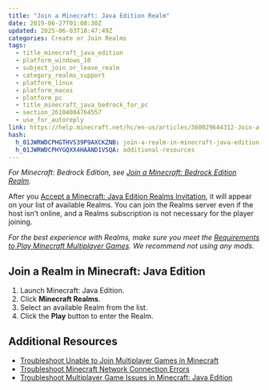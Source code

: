 ```yaml
---
title: "Join a Minecraft: Java Edition Realm"
date: 2019-06-27T01:08:30Z
updated: 2025-06-03T18:47:49Z
categories: Create or Join Realms
tags:
  - title_minecraft_java_edition
  - platform_windows_10
  - subject_join_or_leave_realm
  - category_realms_support
  - platform_linux
  - platform_macos
  - platform_pc
  - title_minecraft_java_bedrock_for_pc
  - section_26104084764557
  - use_for_autoreply
link: https://help.minecraft.net/hc/en-us/articles/360029644312-Join-a-Minecraft-Java-Edition-Realm
hash:
  h_01JWRWDCPHGTHVS39P9AXCKZNB: join-a-realm-in-minecraft-java-edition
  h_01JWRWDCPHYGQXX4HAAND1V5QA: additional-resources
---
```


*For Minecraft: Bedrock Edition, see [Join a Minecraft: Bedrock Edition Realm](./Join-a-Minecraft-Bedrock-Edition-Realm.md).*

After you [Accept a Minecraft: Java Edition Realms Invitation](./Accept-a-Minecraft-Java-Edition-Realms-Invitation.md), it will appear on your list of available Realms. You can join the Realms server even if the host isn’t online, and a Realms subscription is not necessary for the player joining.

*For the best experience with Realms, make sure you meet the [Requirements to Play Minecraft Multiplayer Games](../Multiplayer-Support/Requirements-to-Play-Minecraft-Multiplayer-Games.md). We recommend not using any mods.*

## Join a Realm in Minecraft: Java Edition

1.  Launch Minecraft: Java Edition.
2.  Click **Minecraft Realms**.
3.  Select an available Realm from the list.
4.  Click the **Play** button to enter the Realm.

## Additional Resources

- [Troubleshoot Unable to Join Multiplayer Games in Minecraft](../Multiplayer-Support/Troubleshoot-Unable-to-Join-Multiplayer-Games-in-Minecraft.md)
- [Troubleshoot Minecraft Network Connection Errors](../Performance-Troubleshooting/Troubleshoot-Minecraft-Network-Connection-Errors.md)
- [Troubleshoot Multiplayer Game Issues in Minecraft: Java Edition](../Multiplayer-Support/Troubleshoot-Multiplayer-Game-Issues-in-Minecraft-Java-Edition.md)
